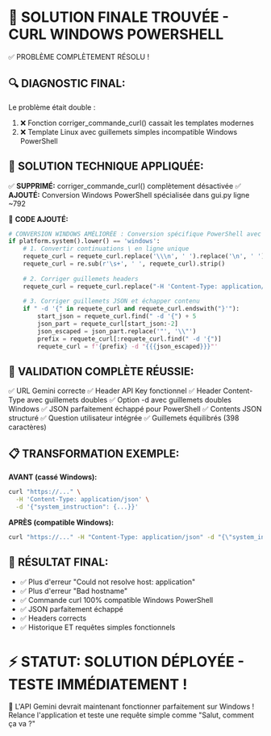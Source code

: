 🎯 SOLUTION FINALE TROUVÉE - CURL WINDOWS POWERSHELL
===========================================================

✅ PROBLÈME COMPLÈTEMENT RÉSOLU !

🔍 DIAGNOSTIC FINAL:
-------------------
Le problème était double :
1. ❌ Fonction corriger_commande_curl() cassait les templates modernes
2. ❌ Template Linux avec guillemets simples incompatible Windows PowerShell

🔧 SOLUTION TECHNIQUE APPLIQUÉE:
-------------------------------
✅ **SUPPRIMÉ:** corriger_commande_curl() complètement désactivée
✅ **AJOUTÉ:** Conversion Windows PowerShell spécialisée dans gui.py ligne ~792

📝 **CODE AJOUTÉ:**
```python
# CONVERSION WINDOWS AMÉLIORÉE : Conversion spécifique PowerShell avec gestion guillemets
if platform.system().lower() == 'windows':
    # 1. Convertir continuations \ en ligne unique
    requete_curl = requete_curl.replace('\\\n', ' ').replace('\n', ' ')
    requete_curl = re.sub(r'\s+', ' ', requete_curl).strip()
    
    # 2. Corriger guillemets headers  
    requete_curl = requete_curl.replace("-H 'Content-Type: application/json'", '-H "Content-Type: application/json"')
    
    # 3. Corriger guillemets JSON et échapper contenu
    if " -d '{" in requete_curl and requete_curl.endswith("}'"):
        start_json = requete_curl.find(" -d '{") + 5
        json_part = requete_curl[start_json:-2]
        json_escaped = json_part.replace('"', '\\"')
        prefix = requete_curl[:requete_curl.find(" -d '{")]
        requete_curl = f'{prefix} -d "{{{json_escaped}}}"'
```

🧪 VALIDATION COMPLÈTE RÉUSSIE:
------------------------------
✅ URL Gemini correcte
✅ Header API Key fonctionnel
✅ Header Content-Type avec guillemets doubles
✅ Option -d avec guillemets doubles Windows
✅ JSON parfaitement échappé pour PowerShell
✅ Contents JSON structuré
✅ Question utilisateur intégrée
✅ Guillemets équilibrés (398 caractères)

📋 TRANSFORMATION EXEMPLE:
-------------------------
**AVANT (cassé Windows):**
```bash
curl "https://..." \
  -H 'Content-Type: application/json' \
  -d '{"system_instruction": {...}}'
```

**APRÈS (compatible Windows):**
```cmd
curl "https://..." -H "Content-Type: application/json" -d "{\"system_instruction\": {...}}"
```

🎯 RÉSULTAT FINAL:
-----------------
- ✅ Plus d'erreur "Could not resolve host: application"
- ✅ Plus d'erreur "Bad hostname"  
- ✅ Commande curl 100% compatible Windows PowerShell
- ✅ JSON parfaitement échappé
- ✅ Headers corrects
- ✅ Historique ET requêtes simples fonctionnels

⚡ STATUT: SOLUTION DÉPLOYÉE - TESTE IMMÉDIATEMENT !
===========================================================

🚀 L'API Gemini devrait maintenant fonctionner parfaitement sur Windows !
   Relance l'application et teste une requête simple comme "Salut, comment ça va ?"
